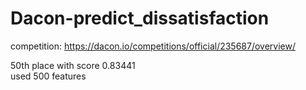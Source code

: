# Dacon-predict_dissatisfaction

competition: https://dacon.io/competitions/official/235687/overview/

50th place with score 0.83441<br>
used 500 features
